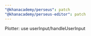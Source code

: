 ```yaml
---
"@khanacademy/perseus": patch
"@khanacademy/perseus-editor": patch
---
```


Plotter: use userInput/handleUserInput
